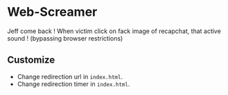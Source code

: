# Web-Screamer
Jeff come back ! When victim click on fack image of recapchat, that active sound ! (bypassing browser restrictions)

## Customize
- Change redirection url in `index.html`.
- Change redirection timer in `index.html`.
